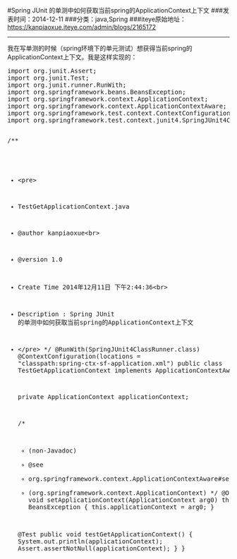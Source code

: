 #Spring JUnit 的单测中如何获取当前spring的ApplicationContext上下文
###发表时间：2014-12-11
###分类：java,Spring
###iteye原始地址：<a href="https://kanpiaoxue.iteye.com/admin/blogs/2165172" target="_blank">https://kanpiaoxue.iteye.com/admin/blogs/2165172</a>

---

<div class="iteye-blog-content-contain" style="font-size: 14px;"> 
 <p>我在写单测的时候（spring环境下的单元测试）想获得当前spring的ApplicationContext上下文。我是这样实现的：</p> 
 <pre name="code" class="java">import org.junit.Assert;
import org.junit.Test;
import org.junit.runner.RunWith;
import org.springframework.beans.BeansException;
import org.springframework.context.ApplicationContext;
import org.springframework.context.ApplicationContextAware;
import org.springframework.test.context.ContextConfiguration;
import org.springframework.test.context.junit4.SpringJUnit4ClassRunner;

/**
 * &lt;pre&gt;
 * TestGetApplicationContext.java
 * @author kanpiaoxue&lt;br&gt;
 * @version 1.0
 * Create Time 2014年12月11日 下午2:44:36&lt;br&gt;
 * Description : Spring JUnit 的单测中如何获取当前spring的ApplicationContext上下文
 * &lt;/pre&gt;
 */
@RunWith(SpringJUnit4ClassRunner.class)
@ContextConfiguration(locations = "classpath:spring-ctx-sf-application.xml")
public class TestGetApplicationContext implements ApplicationContextAware {

    private ApplicationContext applicationContext;

    /*
     * (non-Javadoc)
     * @see
     * org.springframework.context.ApplicationContextAware#setApplicationContext
     * (org.springframework.context.ApplicationContext)
     */
    @Override
    public void setApplicationContext(ApplicationContext arg0)
            throws BeansException {
        this.applicationContext = arg0;
    }

    @Test
    public void testGetApplicationContext() {
        System.out.println(applicationContext);
        Assert.assertNotNull(applicationContext);
    }
}</pre> 
 <p>&nbsp;</p> 
</div>